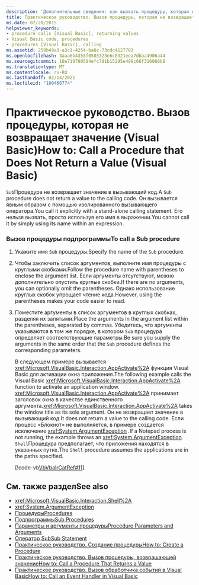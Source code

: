 ```yaml
---
description: 'Дополнительные сведения: как вызвать процедуру, которая не возвращает значение (Visual Basic).'
title: Практическое руководство. Вызов процедуры, которая не возвращает значение
ms.date: 07/20/2015
helpviewer_keywords:
- procedure calls [Visual Basic], returning values
- Visual Basic code, procedures
- procedures [Visual Basic], calling
ms.assetid: 259b49a3-a3c1-4254-ba8c-73cdc4127703
ms.openlocfilehash: 3aaa6b4358f0585323e6c8321eea7dbaa4906a44
ms.sourcegitcommit: 10e719780594efc781b15295e499c66f316068b8
ms.translationtype: MT
ms.contentlocale: ru-RU
ms.lasthandoff: 02/14/2021
ms.locfileid: "100466774"
---
```

# <a name="how-to-call-a-procedure-that-does-not-return-a-value-visual-basic"></a><span data-ttu-id="accee-103">Практическое руководство. Вызов процедуры, которая не возвращает значение (Visual Basic)</span><span class="sxs-lookup"><span data-stu-id="accee-103">How to: Call a Procedure that Does Not Return a Value (Visual Basic)</span></span>

<span data-ttu-id="accee-104">`Sub`Процедура не возвращает значение в вызывающий код.</span><span class="sxs-lookup"><span data-stu-id="accee-104">A `Sub` procedure does not return a value to the calling code.</span></span> <span data-ttu-id="accee-105">Он вызывается явным образом с помощью изолированного вызывающего оператора.</span><span class="sxs-lookup"><span data-stu-id="accee-105">You call it explicitly with a stand-alone calling statement.</span></span> <span data-ttu-id="accee-106">Его нельзя вызвать, просто используя его имя в выражении.</span><span class="sxs-lookup"><span data-stu-id="accee-106">You cannot call it by simply using its name within an expression.</span></span>  
  
### <a name="to-call-a-sub-procedure"></a><span data-ttu-id="accee-107">Вызов процедуры подпрограммы</span><span class="sxs-lookup"><span data-stu-id="accee-107">To call a Sub procedure</span></span>  
  
1. <span data-ttu-id="accee-108">Укажите имя `Sub` процедуры.</span><span class="sxs-lookup"><span data-stu-id="accee-108">Specify the name of the `Sub` procedure.</span></span>  
  
2. <span data-ttu-id="accee-109">Чтобы заключить список аргументов, выполните имя процедуры с круглыми скобками.</span><span class="sxs-lookup"><span data-stu-id="accee-109">Follow the procedure name with parentheses to enclose the argument list.</span></span> <span data-ttu-id="accee-110">Если аргументы отсутствуют, можно дополнительно опустить круглые скобки.</span><span class="sxs-lookup"><span data-stu-id="accee-110">If there are no arguments, you can optionally omit the parentheses.</span></span> <span data-ttu-id="accee-111">Однако использование круглых скобок упрощает чтение кода.</span><span class="sxs-lookup"><span data-stu-id="accee-111">However, using the parentheses makes your code easier to read.</span></span>  
  
3. <span data-ttu-id="accee-112">Поместите аргументы в список аргументов в круглых скобках, разделяя их запятыми.</span><span class="sxs-lookup"><span data-stu-id="accee-112">Place the arguments in the argument list within the parentheses, separated by commas.</span></span> <span data-ttu-id="accee-113">Убедитесь, что аргументы указываются в том же порядке, в котором `Sub` процедура определяет соответствующие параметры.</span><span class="sxs-lookup"><span data-stu-id="accee-113">Be sure you supply the arguments in the same order that the `Sub` procedure defines the corresponding parameters.</span></span>  
  
     <span data-ttu-id="accee-114">В следующем примере вызывается <xref:Microsoft.VisualBasic.Interaction.AppActivate%2A> функция Visual Basic для активации окна приложения.</span><span class="sxs-lookup"><span data-stu-id="accee-114">The following example calls the Visual Basic <xref:Microsoft.VisualBasic.Interaction.AppActivate%2A> function to activate an application window.</span></span> <span data-ttu-id="accee-115"><xref:Microsoft.VisualBasic.Interaction.AppActivate%2A> принимает заголовок окна в качестве единственного аргумента.</span><span class="sxs-lookup"><span data-stu-id="accee-115"><xref:Microsoft.VisualBasic.Interaction.AppActivate%2A> takes the window title as its sole argument.</span></span> <span data-ttu-id="accee-116">Он не возвращает значение в вызывающий код.</span><span class="sxs-lookup"><span data-stu-id="accee-116">It does not return a value to the calling code.</span></span> <span data-ttu-id="accee-117">Если процесс «Блокнот» не выполняется, в примере создается исключение <xref:System.ArgumentException> .</span><span class="sxs-lookup"><span data-stu-id="accee-117">If a Notepad process is not running, the example throws an <xref:System.ArgumentException>.</span></span> <span data-ttu-id="accee-118">`Shell`Процедура предполагает, что приложения находятся в указанных путях.</span><span class="sxs-lookup"><span data-stu-id="accee-118">The `Shell` procedure assumes the applications are in the paths specified.</span></span>  
  
     [!code-vb[VbVbalrCatRef#11](~/samples/snippets/visualbasic/VS_Snippets_VBCSharp/VbVbalrCatRef/VB/Class1.vb#11)]  
  
## <a name="see-also"></a><span data-ttu-id="accee-119">См. также раздел</span><span class="sxs-lookup"><span data-stu-id="accee-119">See also</span></span>

- <xref:Microsoft.VisualBasic.Interaction.Shell%2A>
- <xref:System.ArgumentException>
- [<span data-ttu-id="accee-120">Процедуры</span><span class="sxs-lookup"><span data-stu-id="accee-120">Procedures</span></span>](./index.md)
- [<span data-ttu-id="accee-121">Подпрограммы</span><span class="sxs-lookup"><span data-stu-id="accee-121">Sub Procedures</span></span>](./sub-procedures.md)
- [<span data-ttu-id="accee-122">Параметры и аргументы процедуры</span><span class="sxs-lookup"><span data-stu-id="accee-122">Procedure Parameters and Arguments</span></span>](./procedure-parameters-and-arguments.md)
- [<span data-ttu-id="accee-123">Оператор Sub</span><span class="sxs-lookup"><span data-stu-id="accee-123">Sub Statement</span></span>](../../../language-reference/statements/sub-statement.md)
- [<span data-ttu-id="accee-124">Практическое руководство. Создание процедуры</span><span class="sxs-lookup"><span data-stu-id="accee-124">How to: Create a Procedure</span></span>](./how-to-create-a-procedure.md)
- [<span data-ttu-id="accee-125">Практическое руководство. Вызов процедуры, возвращающей значение</span><span class="sxs-lookup"><span data-stu-id="accee-125">How to: Call a Procedure That Returns a Value</span></span>](./how-to-call-a-procedure-that-returns-a-value.md)
- [<span data-ttu-id="accee-126">Практическое руководство. Вызов обработчика событий в Visual Basic</span><span class="sxs-lookup"><span data-stu-id="accee-126">How to: Call an Event Handler in Visual Basic</span></span>](./how-to-call-an-event-handler.md)
